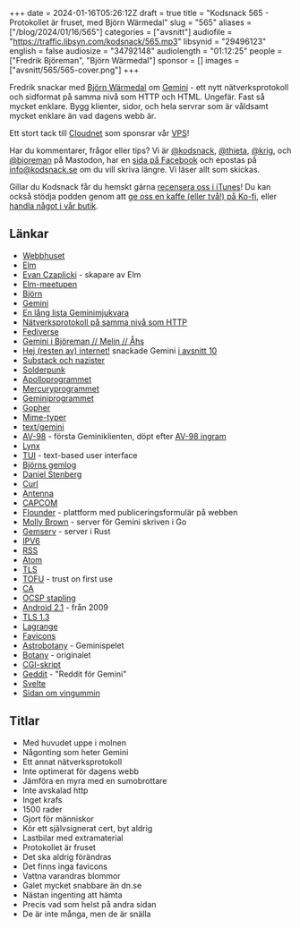 +++
date = 2024-01-16T05:26:12Z
draft = true
title = "Kodsnack 565 - Protokollet är fruset, med Björn Wärmedal"
slug = "565"
aliases = ["/blog/2024/01/16/565"]
categories = ["avsnitt"]
audiofile = "https://traffic.libsyn.com/kodsnack/565.mp3"
libsynid = "29496123"
english = false
audiosize = "34792148"
audiolength = "01:12:25"
people = ["Fredrik Björeman", "Björn Wärmedal"]
sponsor = []
images = ["avsnitt/565/565-cover.png"]
+++

Fredrik snackar med [Björn Wärmedal](https://warmedal.se/~bjorn/) om [Gemini](https://geminiprotocol.net/history/) - ett nytt nätverksprotokoll och sidformat på samma nivå som HTTP och HTML. Ungefär. Fast så mycket enklare. Bygg klienter, sidor, och hela servrar som är våldsamt mycket enklare än vad dagens webb är.

Ett stort tack till [Cloudnet](https://www.cloudnet.se) som sponsrar vår [VPS](https://en.wikipedia.org/wiki/Virtual_private_server)!

Har du kommentarer, frågor eller tips? Vi är [@kodsnack](https://social.podsnack.se/@kodsnack), [@thieta](https://6510.nu/@thieta), [@krig](https://6510.nu/@krig), och [@bjoreman](https://toot.cafe/@bjoreman) på Mastodon, har en [sida på Facebook](https://www.facebook.com/) och epostas på [info@kodsnack.se](mailto:info@kodsnack.se) om du vill skriva längre. Vi läser allt som skickas.

Gillar du Kodsnack får du hemskt gärna [recensera oss i iTunes](https://itunes.apple.com/se/podcast/kodsnack/id561631498?l=en)! Du kan också stödja podden genom att <a href="https://ko-fi.com/kodsnack" rel="payment">ge oss en kaffe (eller två!) på Ko-fi</a>, eller [handla något i vår butik](https://shop.spreadshirt.se/kodsnack/).

## Länkar ##
* [Webbhuset](https://webbhuset.se/)
* [Elm](https://elm-lang.org/)
* [Evan Czaplicki](https://github.com/evancz) - skapare av Elm
* [Elm-meetupen](https://www.meetup.com/webbhuset/events/298323956)
* [Björn](https://warmedal.se/~bjorn/)
* [Gemini](https://geminiprotocol.net/history/)
* [En lång lista Geminimjukvara](https://geminiprotocol.net/software/)
* [Nätverksprotokoll på samma nivå som HTTP](https://en.wikipedia.org/wiki/Application_layer)
* [Fediverse](https://en.wikipedia.org/wiki/Fediverse)
* [Gemini i Björeman // Melin // Åhs](https://www.bjoremanmelin.se/podcast/avsnitt-242-ingen-relation-till-boba-fett.html)
* [Hej (resten av) internet!](https://hejinter.net/) snackade Gemini [i avsnitt 10](https://hejinter.net/avsnitt-10/)
* [Substack och nazister](https://www.theguardian.com/media/2024/jan/12/casey-newton-quits-substack-nazi-newsletter)
* [Solderpunk](https://zaibatsu.circumlunar.space/~solderpunk/)
* [Apolloprogrammet](https://en.wikipedia.org/wiki/Apollo_program)
* [Mercuryprogrammet](https://en.wikipedia.org/wiki/Project_Mercury)
* [Geminiprogrammet](https://en.wikipedia.org/wiki/Project_Gemini)
* [Gopher](https://en.wikipedia.org/wiki/Gopher_%28protocol%29)
* [Mime-typer](https://en.wikipedia.org/wiki/Media_type)
* [text/gemini](https://geminiprotocol.net/docs/gemtext.gmi)
* [AV-98](https://tildegit.org/solderpunk/AV-98) - första Geminiklienten, döpt efter [AV-98 ingram](https://patlabor.fandom.com/wiki/AV-98_Ingram)
* [Lynx](https://en.wikipedia.org/wiki/Lynx_%28web_browser%29)
* [TUI](https://en.wikipedia.org/wiki/Text-based_user_interface) - text-based user interface
* [Björns gemlog](gemini://warmedal.se/~bjorn/)
* [Daniel Stenberg](https://daniel.haxx.se/)
* [Curl](https://en.wikipedia.org/wiki/CURL)
* [Antenna](https://warmedal.se/~bjorn/posts/announcing-antenna.html)
* [CAPCOM](https://tildegit.org/solderpunk/CAPCOM)
* [Flounder](https://flounder.online/) - plattform med publiceringsformulär på webben
* [Molly Brown](https://tildegit.org/solderpunk/molly-brown) - server för Gemini skriven i Go
* [Gemserv](https://sr.ht/~int80h/gemserv/) - server i Rust
* [IPV6](https://en.wikipedia.org/wiki/IPv6)
* [RSS](https://en.wikipedia.org/wiki/RSS)
* [Atom](https://en.wikipedia.org/wiki/Atom_%28web_standard%29)
* [TLS](https://en.wikipedia.org/wiki/Transport_Layer_Security)
* [TOFU](https://en.wikipedia.org/wiki/Trust_on_first_use) - trust on first use
* [CA](https://en.wikipedia.org/wiki/Certificate_authority)
* [OCSP stapling](https://en.wikipedia.org/wiki/OCSP_stapling)
* [Android 2.1](https://en.wikipedia.org/wiki/Android_Eclair) - från 2009
* [TLS 1.3](https://en.wikipedia.org/wiki/Transport_Layer_Security#TLS_1.3)
* [Lagrange](https://gmi.skyjake.fi/lagrange/)
* [Favicons](https://en.wikipedia.org/wiki/Favicon)
* [Astrobotany](gemini://astrobotany.mozz.us/) - Geminispelet
* [Botany](https://github.com/jifunks/botany) - originalet
* [CGI-skript](https://en.wikipedia.org/wiki/Common_Gateway_Interface)
* [Geddit](https://github.com/pitr/geddit) - "Reddit för Gemini"
* [Svelte](https://svelte.dev/)
* [Sidan om vingummin](https://warmedal.se/~bjorn/posts/2023-12-01-wine-gums-ranked.html)

## Titlar ##
* Med huvudet uppe i molnen
* Någonting som heter Gemini
* Ett annat nätverksprotokoll
* Inte optimerat för dagens webb
* Jämföra en myra med en sumobrottare
* Inte avskalad http
* Inget krafs
* 1500 rader
* Gjort för människor
* Kör ett självsignerat cert, byt aldrig
* Lastbilar med extramaterial
* Protokollet är fruset
* Det ska aldrig förändras
* Det finns inga favicons
* Vattna varandras blommor
* Galet mycket snabbare än dn.se
* Nästan ingenting att hämta
* Precis vad som helst på andra sidan
* De är inte många, men de är snälla